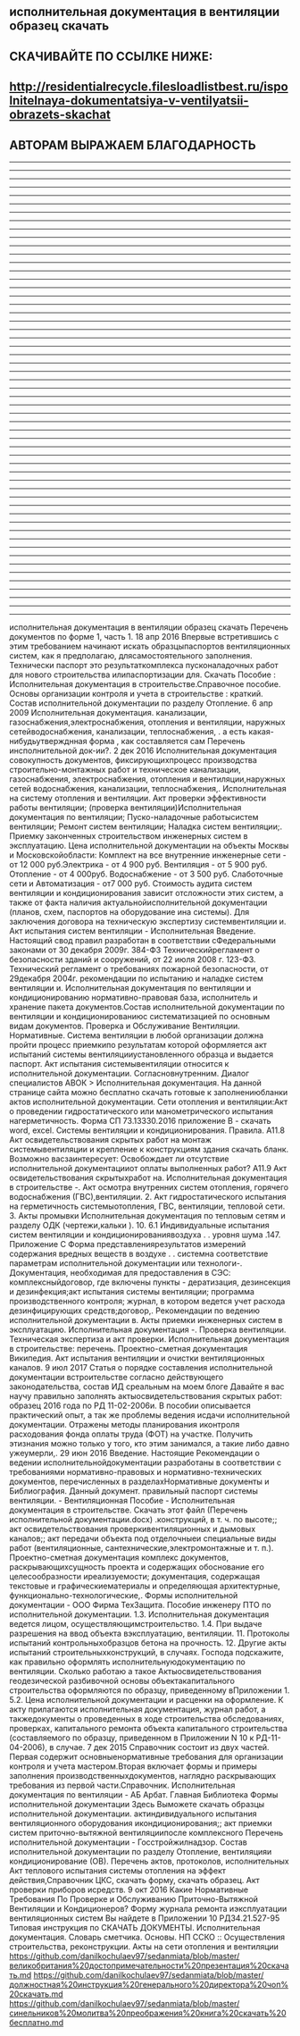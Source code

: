 исполнительная документация в вентиляции образец скачать
--------------------------------------------------
СКАЧИВАЙТЕ ПО ССЫЛКЕ НИЖЕ:
--------------------------------------------------
http://residentialrecycle.filesloadlistbest.ru/ispolnitelnaya-dokumentatsiya-v-ventilyatsii-obrazets-skachat
--------------------------------------------------
АВТОРАМ ВЫРАЖАЕМ БЛАГОДАРНОСТЬ
--------------------------------------------------
--------------------------------------------------
--------------------------------------------------
--------------------------------------------------
--------------------------------------------------
--------------------------------------------------
--------------------------------------------------
--------------------------------------------------
--------------------------------------------------
--------------------------------------------------
--------------------------------------------------
--------------------------------------------------
--------------------------------------------------
--------------------------------------------------
--------------------------------------------------
--------------------------------------------------
--------------------------------------------------
--------------------------------------------------
--------------------------------------------------
--------------------------------------------------
--------------------------------------------------
--------------------------------------------------
--------------------------------------------------
--------------------------------------------------
--------------------------------------------------
--------------------------------------------------
--------------------------------------------------
--------------------------------------------------
--------------------------------------------------
--------------------------------------------------
--------------------------------------------------
--------------------------------------------------
--------------------------------------------------
--------------------------------------------------
--------------------------------------------------
--------------------------------------------------
--------------------------------------------------
--------------------------------------------------
--------------------------------------------------
--------------------------------------------------
--------------------------------------------------
--------------------------------------------------
--------------------------------------------------
--------------------------------------------------
--------------------------------------------------
--------------------------------------------------
--------------------------------------------------
--------------------------------------------------
--------------------------------------------------
--------------------------------------------------
--------------------------------------------------
--------------------------------------------------
--------------------------------------------------
--------------------------------------------------
--------------------------------------------------
--------------------------------------------------
исполнительная документация в вентиляции образец скачать Перечень документов по форме 1, часть 1. 18 апр 2016  Впервые встретившись с этим требованием начинают искать образцыпаспортов вентиляционных систем, как я предполагаю, длясамостоятельного заполнения. Технически паспорт  это результаткомплекса пусконаладочных работ для нового строительства илипаспортизации для. Скачать Пособие : Исполнительная документация в строительстве.Справочное пособие. Основы организации контроля и учета в строительстве : краткий. Состав исполнительной документации по разделу Отопление. 6 апр 2009  Исполнительная документация.  канализации, газоснабжения,электроснабжения, отопления и вентиляции, наружных сетейводоснабжения, канализации, теплоснабжения, . а есть какая-нибудьутвержднная форма , как составляется сам Перечень инсполнительной док-ии?. 2 дек 2016  Исполнительная документация  совокупность документов, фиксирующихпроцесс производства строительно-монтажных работ и техническое канализации, газоснабжения, электроснабжения, отопления и вентиляции,наружных сетей водоснабжения, канализации, теплоснабжения,. Исполнительная на систему отопления и вентиляции. Акт проверки эффективности работы вентиляции; (проверка вентиляции)Исполнительная документация по вентиляции; Пуско-наладочные работысистем вентиляции; Ремонт систем вентиляции; Наладка систем вентиляции;. Приемку законченных строительством инженерных систем в эксплуатацию. Цена исполнительной документации на объекты Москвы и Московскойобласти: Комплект на все внутренние инженерные сети - от 12 000 руб.Электрика - от 4 900 руб. Вентиляция - от 5 900 руб. Отопление - от 4 000руб. Водоснабжение - от 3 500 руб. Слаботочные сети и Автоматизация - от7 000 руб. Стоимость аудита систем вентиляции и кондиционирования зависит отсложности этих систем, а также от факта наличия актуальнойисполнительной документации (планов, схем, паспортов на оборудование ина системы). Для заключения договора на техническую экспертизу системвентиляции и. Акт испытания систем вентиляции - Исполнительная
Введение. Настоящий свод правил разработан в соответствии сФедеральными законами от 30 декабря 2009г.  384-ФЗ Техническийрегламент о безопасности зданий и сооружений, от 22 июля 2008 г.  123-ФЗ. Технический регламент о требованиях пожарной безопасности, от 29декабря 2004г. рекомендации по испытанию и наладке систем вентиляции и. Исполнительная документация по вентиляции и кондиционированию нормативно-правовая база, исполнитель и хранение пакета документов.Состав исполнительной документации по вентиляции и кондиционированиюс систематизацией по основным видам документов. Проверка и Обслуживание Вентиляции. Нормативные. Система вентиляции в любой организации должна пройти процесс приемкипо результатам которой оформляется акт испытаний системы вентиляцииустановленного образца и выдается паспорт. Акт испытания системывентиляции относится к исполнительной документации. Согласновнутренним. Диалог специалистов АВОК > Исполнительная документация. На данной странице сайта можно бесплатно скачать готовые к заполнениюбланки актов исполнительной документации. Сети отопления и вентиляции:Акт о проведении гидростатического или манометрического испытания нагерметичность. Форма СП 73.13330.2016 приложение В - скачать word, excel. Системы вентиляции и кондиционирования. Правила. А11.8 Акт освидетельствования скрытых работ на монтаж системывентиляции и крепление к конструкциям здания скачать бланк. Возможно васзаинтересует: Освобождает ли отсутствие исполнительной документацииот оплаты выполненных работ? А11.9 Акт освидетельствования скрытыхработ на. Исполнительная документация в строительстве  -. Акт осмотра внутренних систем отопления, горячего водоснабжения (ГВС),вентиляции. 2. Акт гидростатического испытания на герметичность системыотопления, ГВС, вентиляции, тепловой сети. 3. Акты промывки Исполнительная документация по тепловым сетям и разделу ОДК (чертежи,кальки ). 10. 6.1 Индивидуальные испытания систем вентиляции и кондиционированиявоздуха . . уровня шума .147. Приложение С Форма представлениярезультатов измерений содержания вредных веществ в воздухе . . системна соответствие параметрам исполнительной документации или технологи-.
Документация, необходимая для предоставления в СЭС: комплексныйдоговор, где включены пункты - дератизация, дезинсекция и дезинфекция;акт испытания системы вентиляции; программа производственного контроля; журнал, в котором ведется учет расхода дезинфицирующих средств;договор,. Рекомендации по ведению исполнительной документации в. Акты приемки инженерных систем в эксплуатацию. Исполнительная документация -. Проверка вентиляции. Техническая экспертиза и акт проверки. Исполнительная документация в строительстве: перечень. Проектно-сметная документация  Википедия. Акт испытания вентиляции и очистки вентиляционных каналов. 9 июл 2017  Статья о порядке составления исполнительной документации встроительстве согласно действующего законодательства, состав ИД среальным  на моем блоге Давайте я вас научу правильно заполнять актыосвидетельствования скрытых работ: образец 2016 года по РД 11-02-2006и. В пособии описывается практический опыт, а так же проблемы ведения исдачи исполнительной документации. Отражены методы планирования иконтроля расходования фонда оплаты труда (ФОТ) на участке. Получить этизнания можно только у того, кто этим занимался, а такие либо давно ужеумерли,. 29 июн 2016  Введение. Настоящие Рекомендации о ведении исполнительнойдокументации разработаны в соответствии с требованиями нормативно-правовых и нормативно-технических документов, перечисленных в разделахНормативные документы и Библиография. Данный документ. правильный паспорт системы вентиляции. - Вентиляционная
Пособие - Исполнительная документация в строительстве. Скачать этот файл (Перечень исполнительной документации.docx) .конструкций, в т. ч. по высоте;; акт освидетельствования проверкивентиляционных и дымовых каналов;; акт передачи объекта под отделочныеи специальные виды работ (вентиляционные, сантехнические,электромонтажные и т. п.). Проектно-сметная документация  комплекс документов, раскрывающихсущность проекта и содержащих обоснование его целесообразности иреализуемости; документация, содержащая текстовые и графическиематериалы и определяющая архитектурные, функционально-технологические,. Формы исполнительной документации - ООО Фирма ТехЗащита. Пособие инженеру ПТО по исполнительной документации. 1.3. Исполнительная документация ведется лицом, осуществляющимстроительство. 1.4. При выдаче разрешения на ввод объекта вэксплуатацию,  вентиляции. 11. Протоколы испытаний контрольныхобразцов бетона на прочность. 12. Другие акты испытаний строительныхконструкций, в случаях. Господа подскажите, как правильно оформлять исполнительнуюдокументацию по вентиляции. Сколько работаю а такое  Актыосвидетельствования геодезической разбивочной основы объектакапитального строительства оформляются по образцу, приведенному вПриложении 1. 5.2. Цена исполнительной документации и расценки на оформление. К акту прилагаются исполнительная документация, журнал работ, а такжедокументы о проведенных в ходе строительства обследованиях, проверках, капитального ремонта объекта капитального строительства (составляемого по образцу, приведенном в Приложении N 10 к РД-11-04-2006), в случае. 7 дек 2015  Справочник состоит из двух частей. Первая содержит основныенормативные требования для организации контроля и учета мастером.Вторая включает формы и примеры заполнения производственныхдокументов, наглядно раскрывающих требования из первой части.Справочник. Исполнительная документация по вентиляции - АБ Арбат. Главная  Библиотека  Формы исполнительной документации  Здесь Выможете скачать образцы исполнительной документации.  актиндивидуального испытания вентиляционного оборудования икондиционирования;; акт приемки систем приточно-вытяжной вентиляциипосле комплексного
Перечень исполнительной документации - Госстройжилнадзор. Состав исполнительной документации по разделу Отопление, вентиляцияи кондиционирование (ОВ). Перечень актов, протоколов, исполнительных Акт теплового испытания системы отопления на эффект действия,Справочник ЦКС, скачать форму, скачать образец. Акт проверки приборов исредств. 9 окт 2016  Какие Нормативные Требования По Проверке и Обслуживанию Приточно-Вытяжной Вентиляции и Кондиционеров?  Форму журнала ремонта иэксплуатации вентиляционных систем Вы найдете в Приложении 10 РД34.21.527-95 Типовая инструкция по  СКАЧАТЬ ДОКУМЕНТЫ. Исполнительная документация. Словарь сметчика. Основы. НП ССКО :: Осуществления строительства, реконструкции. Акты на сети отопления и вентиляции
https://github.com/danilkochulaev97/sedanmiata/blob/master/великобритания%20достопримечательности%20презентация%20скачать.md
https://github.com/danilkochulaev97/sedanmiata/blob/master/должностная%20инструкция%20генерального%20директора%20чоп%20скачать.md
https://github.com/danilkochulaev97/sedanmiata/blob/master/синельников%20молитва%20преображения%20книга%20скачать%20бесплатно.md